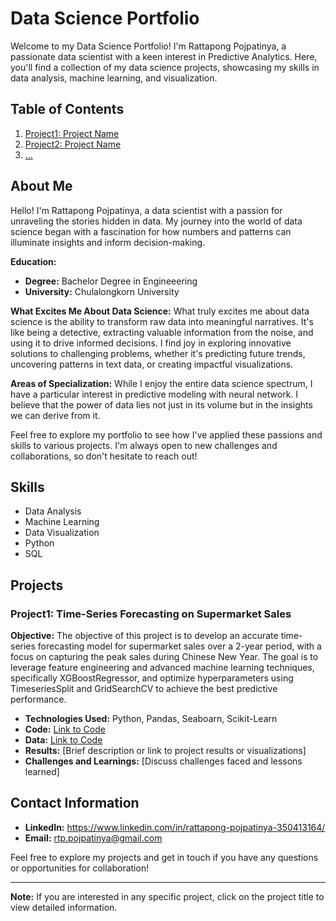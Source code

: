 # Data Science Portfolio

Welcome to my Data Science Portfolio! I'm Rattapong Pojpatinya, 
a passionate data scientist with a keen interest in Predictive Analytics. 
Here, you'll find a collection of my data science projects, showcasing my skills in data analysis, machine learning, and visualization.

## Table of Contents

1. [Project1: Project Name](./Projects/Project1/README.md)
2. [Project2: Project Name](./Projects/Project2/README.md)
3. [...](#)

## About Me

Hello! I'm Rattapong Pojpatinya, a data scientist with a passion for unraveling the stories hidden in data. 
My journey into the world of data science began with a fascination for how numbers and patterns can illuminate insights and inform decision-making.

**Education:**
- **Degree:** Bachelor Degree in Engineeering
- **University:** Chulalongkorn University

**What Excites Me About Data Science:**
What truly excites me about data science is the ability to transform raw data into meaningful narratives. It's like being a detective, extracting valuable information from the noise, and using it to drive informed decisions. I find joy in exploring innovative solutions to challenging problems, whether it's predicting future trends, uncovering patterns in text data, or creating impactful visualizations.

**Areas of Specialization:**
While I enjoy the entire data science spectrum, I have a particular interest in predictive modeling with neural network. I believe that the power of data lies not just in its volume but in the insights we can derive from it.

Feel free to explore my portfolio to see how I've applied these passions and skills to various projects. I'm always open to new challenges and collaborations, so don't hesitate to reach out!

## Skills

- Data Analysis
- Machine Learning
- Data Visualization
- Python
- SQL

## Projects

### Project1: Time-Series Forecasting on Supermarket Sales

**Objective:**
The objective of this project is to develop an accurate time-series forecasting model for supermarket sales over a 2-year period, with a focus on capturing the peak sales during Chinese New Year. The goal is to leverage feature engineering and advanced machine learning techniques, specifically XGBoostRegressor, and optimize hyperparameters using TimeseriesSplit and GridSearchCV to achieve the best predictive performance.

- **Technologies Used:** Python, Pandas, Seaboarn, Scikit-Learn
- **Code:** [Link to Code](./Projects/Project1/code)
- **Data:** [Link to Code](./Projects/Project1/data)
- **Results:** [Brief description or link to project results or visualizations]
- **Challenges and Learnings:** [Discuss challenges faced and lessons learned]


## Contact Information

- **LinkedIn:** https://www.linkedin.com/in/rattapong-pojpatinya-350413164/
- **Email:** rtp.pojpatinya@gmail.com

Feel free to explore my projects and get in touch if you have any questions or opportunities for collaboration!

---

**Note:** If you are interested in any specific project, click on the project title to view detailed information.
